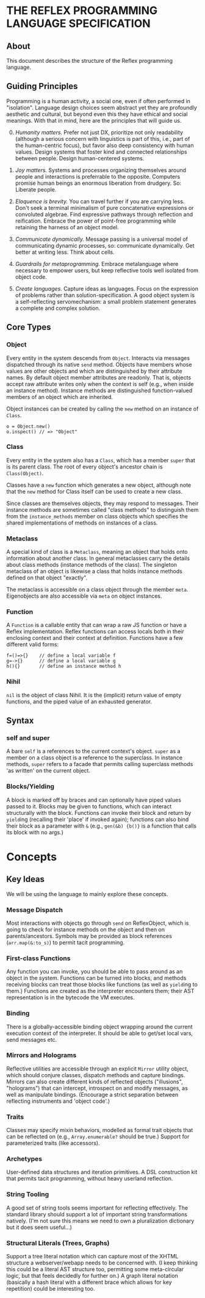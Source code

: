 # THE REFLEX PROGRAMMING LANGUAGE SPECIFICATION

## About

This document describes the structure of the Reflex programming language. 

## Guiding Principles

Programming is a human activity, a social one, even if often performed in "isolation". 
Language design choices seem abstract yet they are profoundly aesthetic and cultural,
but beyond even this they have ethical and social meanings.
With that in mind, here are the principles that will guide us.

0. *Humanity matters.*
   Prefer not just DX, prioritize not only readability (although a serious concern with linguistics is part of
   this, i.e., part of the human-centric focus), but favor also deep consistency with human values.
   Design systems that foster kind and connected relationships between people.
   Design human-centered systems.

1. *Joy matters.*
   Systems and processes organizing themselves around people and interactions is preferrable to the opposite.
   Computers promise human beings an enormous liberation from drudgery.
   So:
   Liberate people.

2. *Eloquence is brevity.*
   You can travel further if you are carrying less.
   Don't seek a terminal minimalism of pure concatenative expressions or convoluted algebrae.
   Find expressive pathways through reflection and reification.
   Embrace the power of point-free programming while retaining the harness of an object model.

3. *Communicate dynamically.*
   Message passing is a universal model of communicating dynamic processes, so: 
   communicate dynamically.
   Get better at writing less.
   Think about cells.

4. *Guardrails for metaprogramming.*
   Embrace metalanguage where necessary to empower users, but keep reflective tools well isolated from object code.

5. *Create languages.*
   Capture ideas as languages.
   Focus on the expression of problems rather than solution-specification.
   A good object system is a self-reflecting servomechanism: a small problem statement generates a complete and complex solution.

## Core Types
### Object
Every entity in the system descends from `Object`.
Interacts via messages dispatched through its native `send` method.
Objects have members whose values are other objects and which are distinguished by their attribute names.
By default object member attributes are readonly. That is, objects accept raw attribute writes only when the context is self (e.g., when inside an instance method).
Instance methods are distinguished function-valued members of an object which are inherited.

Object instances can be created by calling the `new` method on an instance of `Class`.

```
o = Object.new()
o.inspect() // => "Object"
```

### Class
Every entity in the system also has a `Class`, which has a member `super` that is its parent class.
The root of every object's ancestor chain is `Class(Object)`.

Classes have a `new` function which generates a new object, although note that the `new` method for Class itself can be used to create a new class.

Since classes are themselves objects, they may respond to messages. Their instance methods are sometimes called "class methods" to distinguish them from the `instance_methods` member on class objects which specifies the shared implementations of methods on instances of a class.

### Metaclass
A special kind of class is a `Metaclass`, meaning an object that holds onto information about another class.
In general metaclasses carry the details about class methods (instance methods of the class).
The singleton metaclass of an object is likewise a class that holds instance methods defined on that object "exactly".

The metaclass is accessible on a class object through the member `meta`.
Eigenobjects are also accessible via `meta` on object instances.

### Function
A `Function` is a callable entity that can wrap a raw JS function or have a Reflex implementation.
Reflex functions can access locals both in their enclosing context and their context at definition.
Functions have a few different valid forms:
```
f=()=>{}    // define a local variable f
g=->{}      // define a local variable g
h(){}       // define an instance method h
```

### Nihil
`nil` is the object of class Nihil.
It is the (implicit) return value of empty functions, and the piped value of an exhausted generator.
## Syntax
### self and super
A bare `self` is a references to the current context's object. 
`super` as a member on a class object is a reference to the superclass.
In instance methods, `super` refers to a facade that permits calling superclass methods 'as written' on the current object.

### Blocks/Yielding
A block is marked off by braces and can optionally have piped values passed to it.
Blocks may be given to functions, which can interact structurally with the block.
Functions can invoke their block and return by `yield`ing (recalling their 'place' if invoked again);
functions can also bind their block as a parameter with `&`
(e.g., `gen(&b) {b()}` is a function that calls its block with no args.)

# Concepts


## Key Ideas
We will be using the language to mainly explore these concepts.

### Message Dispatch
Most interactions with objects go through `send` on ReflexObject, which is going to check for instance 
methods on the object and then on parents/ancestors.
Symbols may be provided as block references (`arr.map(&:to_s)`) to permit tacit programming.

### First-class Functions
Any function you can invoke, you should be able to pass around as an object in the system.
Functions can be turned into blocks, and methods receiving blocks can treat those blocks like functions
(as well as `yield`ing to them.)
Functions are created as the interpreter encounters them; their AST representation is in the bytecode the VM executes.

### Binding
There is a globally-accessible binding object wrapping around the current execution context of the interpreter.
It should be able to get/set local vars, send messages etc.

### Mirrors and Holograms
Reflective utilities are accessible through an explicit `Mirror` utility object,
which should conjure classes, dispatch methods and capture bindings.
Mirrors can also create different kinds of reflected objects ("illusions", "holograms") that can 
intercept, introspect on and modify messages, as well as manipulate bindings.
(Encourage a strict separation between reflecting instruments and 'object code'.)

### Traits
Classes may specify mixin behaviors, modelled as formal trait objects that can be reflected on
(e.g., `Array.enumerable?` should be true.) Support for parameterized traits (like accessors).

### Archetypes
User-defined data structures and iteration primitives.
A DSL construction kit that permits tacit programming, without heavy userland reflection.

### String Tooling
A good set of string tools seems important for reflecting effectively. The standard library should
support a lot of important string transformations natively. (I'm not sure this means we need to own
a pluralization dictionary but it does seem useful...)

### Structural Literals (Trees, Graphs)
Support a tree literal notation which can capture most of the XHTML structure a webserver/webapp needs to be concerned with.
(I keep thinking this could be a literal AST structure too, permitting some meta-circular logic, but that feels
decidedly for further on.)
A graph literal notation (basically a hash literal with a different brace which allows for key repetition) could be interesting too. 

